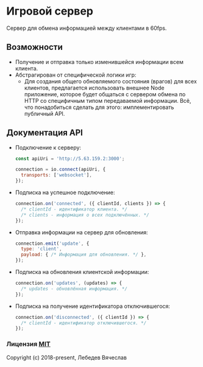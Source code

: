 # Игровой сервер
Сервер для обмена информацией между клиентами в 60fps.

## Возможности
* Получение и отправка только изменившейся информации всем клиента.
* Абстрагирован от специфической логики игр:
  * Для создания общего обновляемого состояния (врагов) для всех клиентов,
    предлагается использовать внешнее Node приложение, которое будет общаться
    с сервером обмена по HTTP со специфичным типом передаваемой информации.
    Всё, что понадобиться сделать для этого: имплементировать публичный API.

## Документация API
* Подключение к серверу:
  ```js
  const apiUri = 'http://5.63.159.2:3000';

  connection = io.connect(apiUri, {
    transports: ['websocket'],
  });
  ```
  
* Подписка на успешное подключение:
  ```js
  connection.on('connected', ({ clientId, clients }) => {
    /* clientId - идентификатор клиента. */
    /* clients - информация о всех подключённых. */
  });
  ```

* Отправка информации на сервер для обновления:
  ```js
  connection.emit('update', {
    type: 'client',
    payload: { /* Информация для обновления. */ },
  });
  ```

* Подписка на обновления клиентской информации:
  ```js
  connection.on('updates', (updates) => {
    /* updates - обновлённая информация. */
  });
  ```

* Подписка на получение идентификатора отключившегося:
  ```js
  connection.on('disconnected', ({ clientId }) => {
    /* clientId - идентификатор отключившегося. */
  });
  ```

### Лицензия [MIT](http://opensource.org/licenses/MIT)
Copyright (c) 2018-present, Лебедев Вячеслав
